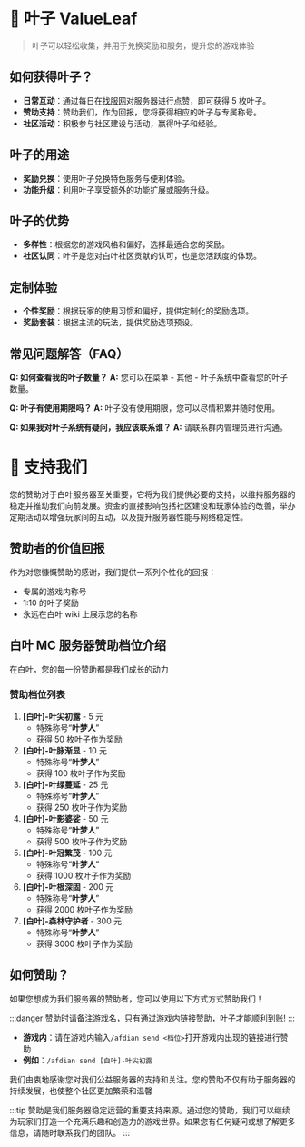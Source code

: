 # 🍃 叶子 ValueLeaf

> 叶子可以轻松收集，并用于兑换奖励和服务，提升您的游戏体验

## 如何获得叶子？

- **日常互动**：通过每日在[找服网](https://www.mczfw.cn/server/2452.html)对服务器进行点赞，即可获得 5 枚叶子。
- **赞助支持**：赞助我们，作为回报，您将获得相应的叶子与专属称号。
- **社区活动**：积极参与社区建设与活动，赢得叶子和经验。

## 叶子的用途

- **奖励兑换**：使用叶子兑换特色服务与便利体验。
- **功能升级**：利用叶子享受额外的功能扩展或服务升级。

## 叶子的优势

- **多样性**：根据您的游戏风格和偏好，选择最适合您的奖励。
- **社区认同**：叶子是您对白叶社区贡献的认可，也是您活跃度的体现。

## 定制体验

- **个性奖励**：根据玩家的使用习惯和偏好，提供定制化的奖励选项。
- **奖励套装**：根据主流的玩法，提供奖励选项预设。

## 常见问题解答（FAQ）

**Q: 如何查看我的叶子数量？**
**A:** 您可以在菜单 - 其他 - 叶子系统中查看您的叶子数量。

**Q: 叶子有使用期限吗？**
**A:** 叶子没有使用期限，您可以尽情积累并随时使用。

**Q: 如果我对叶子系统有疑问，我应该联系谁？**
**A:** 请联系群内管理员进行沟通。

# 💖 支持我们

您的赞助对于白叶服务器至关重要，它将为我们提供必要的支持，以维持服务器的稳定并推动我们向前发展。资金的直接影响包括社区建设和玩家体验的改善，举办定期活动以增强玩家间的互动，以及提升服务器性能与网络稳定性。

## 赞助者的价值回报

作为对您慷慨赞助的感谢，我们提供一系列个性化的回报：

- 专属的游戏内称号
- 1:10 的叶子奖励
- 永远在白叶 wiki 上展示您的名称

## 白叶 MC 服务器赞助档位介绍

在白叶，您的每一份赞助都是我们成长的动力

### 赞助档位列表

1. **[白叶]-叶尖初露** - 5 元
   - 特殊称号“**叶梦人**”
   - 获得 50 枚叶子作为奖励
2. **[白叶]-叶脉渐显** - 10 元
   - 特殊称号“**叶梦人**”
   - 获得 100 枚叶子作为奖励
3. **[白叶]-叶绿蔓延** - 25 元
   - 特殊称号“**叶梦人**”
   - 获得 250 枚叶子作为奖励
4. **[白叶]-叶影婆娑** - 50 元
   - 特殊称号“**叶梦人**”
   - 获得 500 枚叶子作为奖励
5. **[白叶]-叶冠繁茂** - 100 元
   - 特殊称号“**叶梦人**”
   - 获得 1000 枚叶子作为奖励
6. **[白叶]-叶根深固** - 200 元
   - 特殊称号“**叶梦人**”
   - 获得 2000 枚叶子作为奖励
7. **[白叶]-森林守护者** - 300 元
   - 特殊称号“**叶梦人**”
   - 获得 3000 枚叶子作为奖励

## 如何赞助？

如果您想成为我们服务器的赞助者，您可以使用以下方式方式赞助我们！

:::danger
赞助时请备注游戏名，只有通过游戏内链接赞助，叶子才能顺利到账!
:::

- **游戏内**：请在游戏内输入`/afdian send <档位>`打开游戏内出现的链接进行赞助
- **例如**：`/afdian send [白叶]-叶尖初露`

我们由衷地感谢您对我们公益服务器的支持和关注。您的赞助不仅有助于服务器的持续发展，也使整个社区更加繁荣和温馨

:::tip
赞助是我们服务器稳定运营的重要支持来源。通过您的赞助，我们可以继续为玩家们打造一个充满乐趣和创造力的游戏世界。如果您有任何疑问或想了解更多信息，请随时联系我们的团队。
:::
